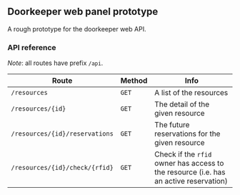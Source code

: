 ## Doorkeeper web panel prototype

A rough prototype for the doorkeeper web API.

### API reference

*Note*: all routes have prefix `/api`.

Route                          | Method | Info
-------------------------------|--------|------------------------------
`/resources`                   | `GET`  | A list of the resources
`/resources/{id}`              | `GET`  | The detail of the given resource
`/resources/{id}/reservations` | `GET`  | The future reservations for the given resource
`/resources/{id}/check/{rfid}` | `GET`  | Check if the `rfid` owner has access to the resource (i.e. has an active reservation)
